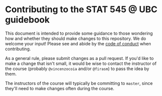# Contributing to the STAT 545 @ UBC guidebook

This document is intended to provide some guidance to those wondering how and whether they should make changes to this repository. We do welcome your input! Please see and abide by the [code of conduct](https://github.com/STAT545-UBC/Classroom/blob/master/CODE_OF_CONDUCT.md) when contributing. 

As a general rule, please submit changes as a pull request. If you'd like to make a change that isn't small, it would be wise to contact the instructor of the course (probably `@vincenzocoia` and/or `@firasm`) to pass the idea by them.

The instructors of the course will typically be committing to `master`, since they'll need to make changes often during the course.